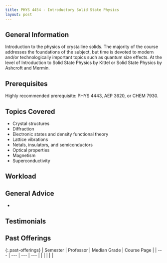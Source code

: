 ```yaml
---
title: PHYS 4454 - Introductory Solid State Physics
layout: post
---
```


<link rel="stylesheet" href="../main.css">

## General Information

Introduction to the physics of crystalline solids. The majority of the course addresses the foundations of the subject, but time is devoted to modern and/or technologically important topics such as quantum size effects. At the level of Introduction to Solid State Physics by Kittel or Solid State Physics by Ashcroft and Mermin.

## Prerequisites

Highly recommended prerequisite: PHYS 4443, AEP 3620, or CHEM 7930.

## Topics Covered

  - Crystal structures
  - Diffraction
  - Electronic states and density functional theory
  - Lattice vibrations
  - Netals, insulators, and semiconductors
  - Optical properties
  - Magnetism
  - Superconductivity

## Workload



## General Advice

  - 

## Testimonials



## Past Offerings

{:.past-offerings}
| Semester | Professor | Median Grade | Course Page |
| --- | --- | --- | --- |
|  |  |  |  |
